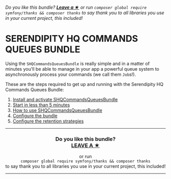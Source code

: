 *Do you like this bundle? [**Leave a &#9733;**](#js-repo-pjax-container) or run `composer global require symfony/thanks && composer thanks` to say thank you to all libraries you use in your current project, this included!*

SERENDIPITY HQ COMMANDS QUEUES BUNDLE
=====================================

Using the `SHQCommandsQueuesBundle` is really simple and in a matter of minutes you'll be able to manage in your app a
 powerful queue system to asynchronously process your commands (we call them `Job`s!).

These are the steps required to get up and running with the Serendipity HQ Commands Queues Bundle:

1. [Install and activate SHQCommandsQueuesBundle](10-Installation.md)
2. [Start in less than 5 minutes](20-Fast-Start.md)
3. [How to use SHQCommandsQueuesBundle](30-Use-the-ShqCommandsQueuesBundle.md)
4. [Configure the bundle](40-Configuration.md)
5. [Configure the retention strategies](50-Retention-strategies.md)

<hr />
<h3 align="center">
    <b>Do you like this bundle?</b><br />
    <b><a href="#js-repo-pjax-container">LEAVE A &#9733;</a></b>
</h3>
<p align="center">
    or run<br />
    <code>composer global require symfony/thanks && composer thanks</code><br />
    to say thank you to all libraries you use in your current project, this included!
</p>
<hr />
